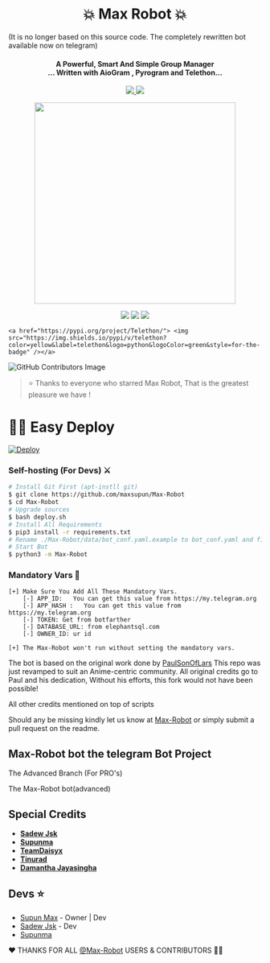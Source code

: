 <h1 align="center"><b>💥 Max Robot 💥</b></h1>



(It is no longer based on this source code. The completely rewritten bot available now on telegram)

<h4 align="center">A Powerful, Smart And Simple Group Manager <br> ... Written with AioGram , Pyrogram and Telethon...</h4>
<p align='center'>
  <a href="https://www.python.org/" alt="made-with-python"> <img src="https://img.shields.io/badge/Made%20with-Python-1f425f.svg?style=flat-square&logo=python&color=blue" /> </a>
  <a href="https://github.com/maxsupun/Max-Robot/graphs/commit-activity" alt="Maintenance"> <img src="https://img.shields.io/badge/Maintained%3F-yes-green.svg?style=flat-square" /> </a>
</p>


<p align="center"><a href="https://t.me/MaxRobotSupport"><img src="https://telegra.ph/file/998f19ba89e1ff8adf3e4.jpg" width="400"></a></p>
<p align="center">
    <a href="https://github.com/maxsupun/Max-Robot"> <img src="https://img.shields.io/github/repo-size/maxsupun/Max-Robotcolor=orange&logo=github&logoColor=green&style=for-the-badge" /></a>
    <a href="https://github.com/maxsupun/Max-Robot/commits/maxsupun"> <img src="https://img.shields.io/github/last-commit/maxsupun/Max-Robot?color=brown&logo=github&logoColor=green&style=for-the-badge" /></a>
    <a href="https://github.com/maxsupun/Max-Robot/issues"> <img src="https://img.shields.io/github/issues/maxsupun/Max-Robot?color=blueviolet&logo=github&logoColor=green&style=for-the-badge" /></a>
      
    <a href="https://pypi.org/project/Telethon/"> <img src="https://img.shields.io/pypi/v/telethon?color=yellow&label=telethon&logo=python&logoColor=green&style=for-the-badge" /></a>
</p>

![GitHub Contributors Image](https://contrib.rocks/image?repo=maxsupun/Max-Robot)

> ⭐️ Thanks to everyone who starred Max Robot, That is the greatest pleasure we have !

# 🏃‍♂️ Easy Deploy 

[![Deploy](https://www.herokucdn.com/deploy/button.svg)](https://heroku.com/deploy?template=https://github.com/maxsupun/Max-Robot.git)


### Self-hosting (For Devs) ⚔
```sh
# Install Git First (apt-instll git)
$ git clone https://github.com/maxsupun/Max-Robot
$ cd Max-Robot
# Upgrade sources
$ bash deploy.sh
# Install All Requirements 
$ pip3 install -r requirements.txt
# Rename ./Max-Robot/data/bot_conf.yaml.example to bot_conf.yaml and fill
# Start Bot 
$ python3 -m Max-Robot
```
### Mandatory Vars 📒
```
[+] Make Sure You Add All These Mandatory Vars. 
    [-] APP_ID:   You can get this value from https://my.telegram.org
    [-] APP_HASH :   You can get this value from https://my.telegram.org
    [-] TOKEN: Get from botfarther
    [-] DATABASE_URL: from elephantsql.com
    [-] OWNER_ID: ur id

[+] The Max-Robot won't run without setting the mandatory vars.
```



The bot is based on the original work done by [PaulSonOfLars](https://github.com/PaulSonOfLars)
This repo was just revamped to suit an Anime-centric community. All original credits go to Paul and his dedication, Without his efforts, this fork would not have been possible!

All other credits mentioned on top of scripts

Should any be missing kindly let us know at [Max-Robot](https://t.me/MaxRobot_updates) or simply submit a pull request on the readme.

## Max-Robot bot the telegram Bot Project
The Advanced Branch (For PRO's)

The Max-Robot bot(advanced)

## Special Credits


- **[Sadew Jsk](https://Github.com/sadew451)**
- **[Supunma](https://Github.com/supunmadurangasl)** 
- **[TeamDaisyx](https://github.com/teamdaisyx)**
- **[Tinurad](https://github.com/Tinurad)**
- **[Damantha Jayasingha](https://github.com/damantha126)**

## Devs ⭐️

- [Supun Max](https://Github.com/maxsupun) - Owner | Dev
- [Sadew Jsk](https://Github.com/sadew451) -  Dev
- [Supunma](https://Github.com/supunmadurangasl)

❤️ THANKS FOR ALL  [@Max-Robot](https://T.me/Max123Robot) USERS & CONTRIBUTORS 🙋‍♂️

